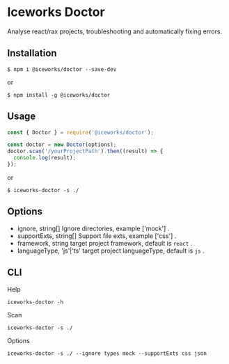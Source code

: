 # Iceworks Doctor

Analyse react/rax projects, troubleshooting and automatically fixing errors.

## Installation

```shell
$ npm i @iceworks/doctor --save-dev
```

or

```shell
$ npm install -g @iceworks/doctor
```

## Usage

```js
const { Doctor } = require('@iceworks/doctor');

const doctor = new Doctor(options);
doctor.scan('/yourProjectPath').then((result) => {
  console.log(result);
});

```

or

```shell
$ iceworks-doctor -s ./
```

## Options

* ignore, string[] Ignore directories, example ['mock'] .
* supportExts, string[] Support file exts, example ['css'] .
* framework, string target project framework, default is `react` .
* languageType, 'js'|'ts' target project languageType, default is `js` .

## CLI

Help
```shell
iceworks-doctor -h
```

Scan
```shell
iceworks-doctor -s ./
```

Options
```shell
iceworks-doctor -s ./ --ignore types mock --supportExts css json
```
